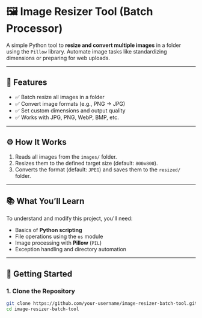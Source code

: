 # 🖼️ Image Resizer Tool (Batch Processor)

A simple Python tool to **resize and convert multiple images** in a folder using the `Pillow` library. Automate image tasks like standardizing dimensions or preparing for web uploads.

---

## 📌 Features

- ✅ Batch resize all images in a folder
- ✅ Convert image formats (e.g., PNG → JPG)
- ✅ Set custom dimensions and output quality
- ✅ Works with JPG, PNG, WebP, BMP, etc.

---

## ⚙️ How It Works

1. Reads all images from the `images/` folder.
2. Resizes them to the defined target size (default: `800x800`).
3. Converts the format (default: `JPEG`) and saves them to the `resized/` folder.

---

## 📚 What You’ll Learn

To understand and modify this project, you'll need:

- Basics of **Python scripting**
- File operations using the `os` module
- Image processing with **Pillow** (`PIL`)
- Exception handling and directory automation

---

## 🚀 Getting Started

### 1. Clone the Repository

```bash
git clone https://github.com/your-username/image-resizer-batch-tool.git
cd image-resizer-batch-tool
